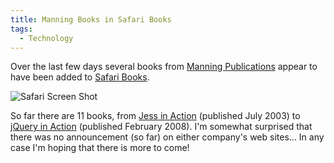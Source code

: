```yaml
---
title: Manning Books in Safari Books
tags:
  - Technology
---
```


Over the last few days several books from [Manning Publications](http://www.manning.com/) appear to have been added to [Safari Books](http://my.safaribooksonline.com/).

![Safari Screen Shot](safari.png)

So far there are 11 books, from [Jess in Action](http://my.safaribooksonline.com/9781930110892) (published July 2003) to [jQuery in Action](http://my.safaribooksonline.com/9781933988351) (published February 2008). I'm somewhat surprised that there was no announcement (so far) on either company's web sites... In any case I'm hoping that there is more to come!
